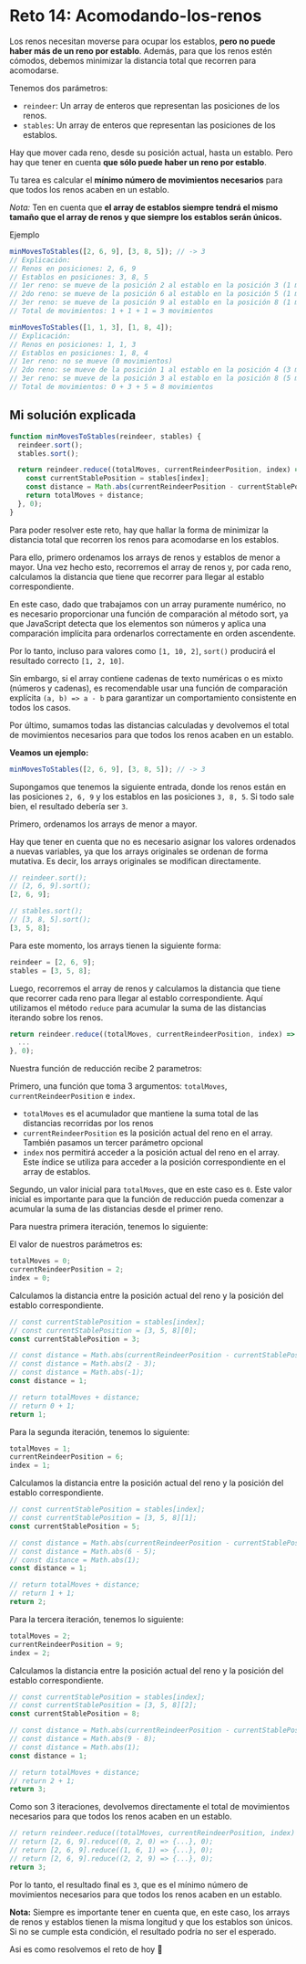 # Reto 14: Acomodando-los-renos

Los renos necesitan moverse para ocupar los establos, **pero no puede haber más de un reno por establo**. Además, para que los renos estén cómodos, debemos minimizar la distancia total que recorren para acomodarse.

Tenemos dos parámetros:

- `reindeer`: Un array de enteros que representan las posiciones de los renos.
- `stables`: Un array de enteros que representan las posiciones de los establos.

Hay que mover cada reno, desde su posición actual, hasta un establo. Pero hay que tener en cuenta **que sólo puede haber un reno por establo**.

Tu tarea es calcular el **mínimo número de movimientos necesarios** para que todos los renos acaben en un establo.

_Nota:_ Ten en cuenta que **el array de establos siempre tendrá el mismo tamaño que el array de renos y que siempre los establos serán únicos.**

Ejemplo

```js
minMovesToStables([2, 6, 9], [3, 8, 5]); // -> 3
// Explicación:
// Renos en posiciones: 2, 6, 9
// Establos en posiciones: 3, 8, 5
// 1er reno: se mueve de la posición 2 al establo en la posición 3 (1 movimiento).
// 2do reno: se mueve de la posición 6 al establo en la posición 5 (1 movimiento)
// 3er reno: se mueve de la posición 9 al establo en la posición 8 (1 movimiento).
// Total de movimientos: 1 + 1 + 1 = 3 movimientos

minMovesToStables([1, 1, 3], [1, 8, 4]);
// Explicación:
// Renos en posiciones: 1, 1, 3
// Establos en posiciones: 1, 8, 4
// 1er reno: no se mueve (0 movimientos)
// 2do reno: se mueve de la posición 1 al establo en la posición 4 (3 movimientos)
// 3er reno: se mueve de la posición 3 al establo en la posición 8 (5 movimientos)
// Total de movimientos: 0 + 3 + 5 = 8 movimientos
```

## Mi solución explicada

```js
function minMovesToStables(reindeer, stables) {
  reindeer.sort();
  stables.sort();

  return reindeer.reduce((totalMoves, currentReindeerPosition, index) => {
    const currentStablePosition = stables[index];
    const distance = Math.abs(currentReindeerPosition - currentStablePosition);
    return totalMoves + distance;
  }, 0);
}
```

Para poder resolver este reto, hay que hallar la forma de minimizar la distancia total que recorren los renos para acomodarse en los establos.

Para ello, primero ordenamos los arrays de renos y establos de menor a mayor. Una vez hecho esto, recorremos el array de renos y, por cada reno, calculamos la distancia que tiene que recorrer para llegar al establo correspondiente.

En este caso, dado que trabajamos con un array puramente numérico, no es necesario proporcionar una función de comparación al método sort, ya que JavaScript detecta que los elementos son números y aplica una comparación implícita para ordenarlos correctamente en orden ascendente.

Por lo tanto, incluso para valores como `[1, 10, 2]`, `sort()` producirá el resultado correcto `[1, 2, 10]`.

Sin embargo, si el array contiene cadenas de texto numéricas o es mixto (números y cadenas), es recomendable usar una función de comparación explícita `(a, b) => a - b` para garantizar un comportamiento consistente en todos los casos.

Por último, sumamos todas las distancias calculadas y devolvemos el total de movimientos necesarios para que todos los renos acaben en un establo.

**Veamos un ejemplo:**

```js
minMovesToStables([2, 6, 9], [3, 8, 5]); // -> 3
```

Supongamos que tenemos la siguiente entrada, donde los renos están en las posiciones `2, 6, 9` y los establos en las posiciones `3, 8, 5`. Si todo sale bien, el resultado debería ser `3`.

Primero, ordenamos los arrays de menor a mayor.

Hay que tener en cuenta que no es necesario asignar los valores ordenados a nuevas variables, ya que los arrays originales se ordenan de forma mutativa. Es decir, los arrays originales se modifican directamente.

```js
// reindeer.sort();
// [2, 6, 9].sort();
[2, 6, 9];

// stables.sort();
// [3, 8, 5].sort();
[3, 5, 8];
```

Para este momento, los arrays tienen la siguiente forma:

```js
reindeer = [2, 6, 9];
stables = [3, 5, 8];
```

Luego, recorremos el array de renos y calculamos la distancia que tiene que recorrer cada reno para llegar al establo correspondiente. Aquí utilizamos el método `reduce` para acumular la suma de las distancias iterando sobre los renos.

```js
return reindeer.reduce((totalMoves, currentReindeerPosition, index) => {
  ...
}, 0);
```

Nuestra función de reducción recibe 2 parametros:

Primero, una función que toma 3 argumentos: `totalMoves`, `currentReindeerPosition` e `index`.

- `totalMoves` es el acumulador que mantiene la suma total de las distancias recorridas por los renos
- `currentReindeerPosition` es la posición actual del reno en el array. También pasamos un tercer parámetro opcional
- `index` nos permitirá acceder a la posición actual del reno en el array. Este índice se utiliza para acceder a la posición correspondiente en el array de establos.

Segundo, un valor inicial para `totalMoves`, que en este caso es `0`. Este valor inicial es importante para que la función de reducción pueda comenzar a acumular la suma de las distancias desde el primer reno.

Para nuestra primera iteración, tenemos lo siguiente:

El valor de nuestros parámetros es:

```js
totalMoves = 0;
currentReindeerPosition = 2;
index = 0;
```

Calculamos la distancia entre la posición actual del reno y la posición del establo correspondiente.

```js
// const currentStablePosition = stables[index];
// const currentStablePosition = [3, 5, 8][0];
const currentStablePosition = 3;

// const distance = Math.abs(currentReindeerPosition - currentStablePosition);
// const distance = Math.abs(2 - 3);
// const distance = Math.abs(-1);
const distance = 1;

// return totalMoves + distance;
// return 0 + 1;
return 1;
```

Para la segunda iteración, tenemos lo siguiente:

```js
totalMoves = 1;
currentReindeerPosition = 6;
index = 1;
```

Calculamos la distancia entre la posición actual del reno y la posición del establo correspondiente.

```js
// const currentStablePosition = stables[index];
// const currentStablePosition = [3, 5, 8][1];
const currentStablePosition = 5;

// const distance = Math.abs(currentReindeerPosition - currentStablePosition);
// const distance = Math.abs(6 - 5);
// const distance = Math.abs(1);
const distance = 1;

// return totalMoves + distance;
// return 1 + 1;
return 2;
```

Para la tercera iteración, tenemos lo siguiente:

```js
totalMoves = 2;
currentReindeerPosition = 9;
index = 2;
```

Calculamos la distancia entre la posición actual del reno y la posición del establo correspondiente.

```js
// const currentStablePosition = stables[index];
// const currentStablePosition = [3, 5, 8][2];
const currentStablePosition = 8;

// const distance = Math.abs(currentReindeerPosition - currentStablePosition);
// const distance = Math.abs(9 - 8);
// const distance = Math.abs(1);
const distance = 1;

// return totalMoves + distance;
// return 2 + 1;
return 3;
```

Como son 3 iteraciones, devolvemos directamente el total de movimientos necesarios para que todos los renos acaben en un establo.

```js
// return reindeer.reduce((totalMoves, currentReindeerPosition, index) => {...}, 0);
// return [2, 6, 9].reduce((0, 2, 0) => {...}, 0);
// return [2, 6, 9].reduce((1, 6, 1) => {...}, 0);
// return [2, 6, 9].reduce((2, 2, 9) => {...}, 0);
return 3;
```

Por lo tanto, el resultado final es `3`, que es el mínimo número de movimientos necesarios para que todos los renos acaben en un establo.

**Nota:** Siempre es importante tener en cuenta que, en este caso, los arrays de renos y establos tienen la misma longitud y que los establos son únicos. Si no se cumple esta condición, el resultado podría no ser el esperado.

Asi es como resolvemos el reto de hoy 🎉
